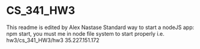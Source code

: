 # CS_341_HW3
This readme is edited by Alex Nastase
Standard way to start a nodeJS app: npm start, you must me in node file system to start properly i.e. hw3/cs_341_HW3/hw3
35.227.151.172